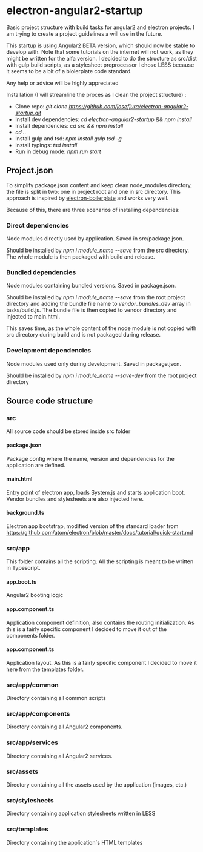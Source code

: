 # electron-angular2-startup
Basic project structure with build tasks for angular2 and electron projects. I am trying to create a project guidelines a will use in the future.

This startup is using Angular2 BETA version, which should now be stable to develop with. Note that some tutorials on the internet will not work, as they might be written for the alfa version.
I decided to do the structure as src/dist with gulp build scripts, as a stylesheet preprocessor I chose LESS because it seems to be a bit of a biolerplate code standard.

Any help or advice will be highly appreciated

Installation (I will streamline the proces as I clean the project structure) :

* Clone repo: *git clone https://github.com/josefjura/electron-angular2-startup.git*
* Install dev dependencies: *cd electron-angular2-startup && npm install*
* Install dependencies: *cd src && npm install*
* *cd ..*
* Install gulp and tsd: *npm install gulp tsd -g*
* Install typings: *tsd install*
* Run in debug mode: *npm run start*

## Project.json

To simplify package.json content and keep clean node_modules directory, the file is split in two: one in project root and one in src directory.
This approach is inspired by [electron-boilerplate](https://github.com/szwacz/electron-boilerplate) and works very well.

Because of this, there are three scenarios of installing dependencies:

### Direct dependencies
Node modules directly used by application. Saved in src/package.json.

Should be installed by *npm i module_name --save* from the src directory. The whole module is then packaged with build and release.

### Bundled dependencies
Node modules containing bundled versions. Saved in package.json.

Should be installed by *npm i module_name --save* from the root project directory and adding the bundle file name to *vendor_bundles_dev* array in tasks/build.js.
The bundle file is then copied to vendor directory and injected to main.html.

This saves time, as the whole content of the node module is not copied with src directory during build and is not packaged during release.

### Development dependencies
Node modules used only during development. Saved in package.json.

Should be installed by *npm i module_name --save-dev* from the root project directory

## Source code structure

### src

All source code should be stored inside src folder

#### package.json
Package config where the name, version and dependencies for the application are defined.

#### main.html
Entry point of electron app, loads System.js and starts application boot. Vendor bundles and stylesheets are also injected here.

#### background.ts
Electron app bootstrap, modified version of the standard loader from https://github.com/atom/electron/blob/master/docs/tutorial/quick-start.md

### src/app

This folder contains all the scripting. All the scripting is meant to be written in Typescript.

#### app.boot.ts
Angular2 booting logic

#### app.component.ts
Application component definition, also contains the routing initialization. As this is a fairly specific component I decided to move it out of the components folder.

#### app.component.ts
Application layout. As this is a fairly specific component I decided to move it here from the templates folder.

### src/app/common

Directory containing all common scripts

### src/app/components

Directory containing all Angular2 components.

### src/app/services

Directory containing all Angular2 services.

### src/assets

Directory containing all the assets used by the application (images, etc.)

### src/stylesheets

Directory containing application stylesheets written in LESS

### src/templates

Directory containing the application`s HTML templates

